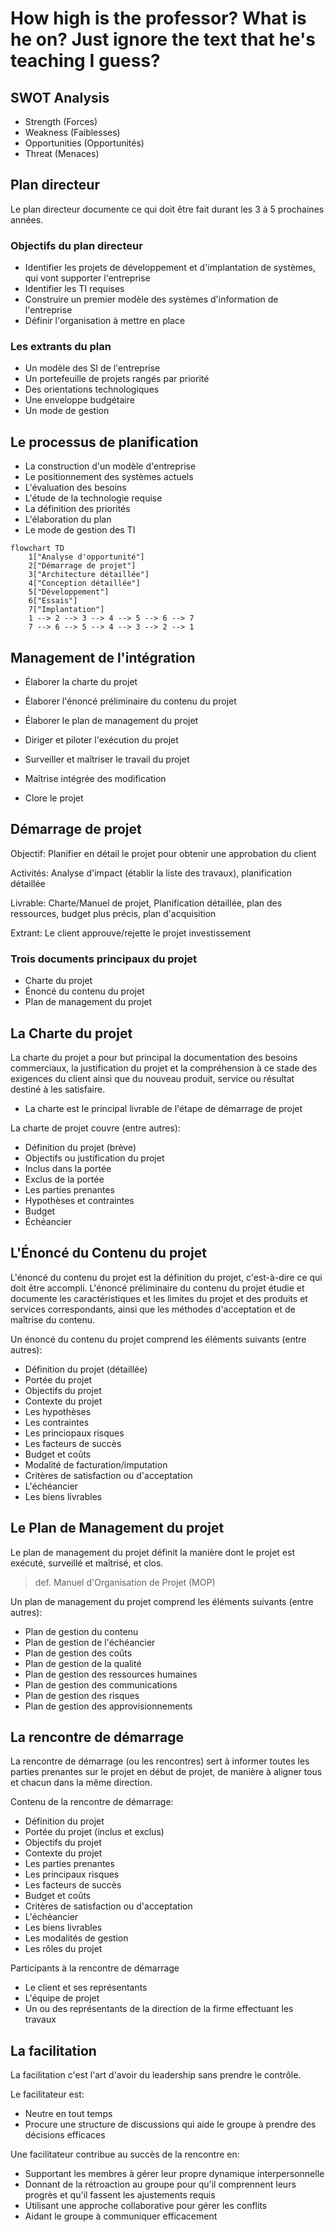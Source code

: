 # How high is the professor? What is he on? Just ignore the text that he's teaching I guess?

## SWOT Analysis

+ Strength (Forces)
+ Weakness (Faiblesses)
+ Opportunities (Opportunités)
+ Threat (Menaces)

## Plan directeur

Le plan directeur documente ce qui doit être fait durant les 3 à 5 prochaines années.

### Objectifs du plan directeur

+ Identifier les projets de développement et d'implantation de systèmes, qui vont supporter l'entreprise
+ Identifier les TI requises
+ Construire un premier modèle des systèmes d'information de l'entreprise
+ Définir l'organisation à mettre en place

### Les extrants du plan

+ Un modèle des SI de l'entreprise
+ Un portefeuille de projets rangés par priorité
+ Des orientations technologiques
+ Une enveloppe budgétaire
+ Un mode de gestion

## Le processus de planification

+ La construction d'un modèle d'entreprise
+ Le positionnement des systèmes actuels
+ L'évaluation des besoins
+ L'étude de la technologie requise
+ La définition des priorités
+ L'élaboration du plan
+ Le mode de gestion des TI

```mermaid
flowchart TD
    1["Analyse d'opportunité"]
    2["Démarrage de projet"]
    3["Architecture détaillée"]
    4["Conception détaillée"]
    5["Développement"]
    6["Essais"]
    7["Implantation"]
    1 --> 2 --> 3 --> 4 --> 5 --> 6 --> 7
    7 --> 6 --> 5 --> 4 --> 3 --> 2 --> 1
```

## Management de l'intégration

+ Élaborer la charte du projet

+ Élaborer l'énoncé préliminaire du contenu du projet

+ Élaborer le plan de management du projet

+ Diriger et piloter l'exécution du projet

+ Surveiller et maîtriser le travail du projet

+ Maîtrise intégrée des modification

+ Clore le projet

## Démarrage de projet

Objectif: Planifier en détail le projet pour obtenir une approbation du client

Activités: Analyse d'impact (établir la liste des travaux), planification détaillée

Livrable: Charte/Manuel de projet, Planification détaillée, plan des ressources, budget plus précis, plan d'acquisition

Extrant: Le client approuve/rejette le projet investissement

### Trois documents principaux du projet

+ Charte du projet
+ Énoncé du contenu du projet
+ Plan de management du projet

 ## La Charte du projet

 La charte du projet a pour but principal la documentation des besoins commerciaux, la justification du projet et la compréhension à ce stade des exigences du client ainsi que du nouveau produit, service ou résultat destiné à les satisfaire.

+ La charte est le principal livrable de l'étape de démarrage de projet

La charte de projet couvre (entre autres):
+ Définition du projet (brève)
+ Objectifs ou justification du projet
+ Inclus dans la portée
+ Exclus de la portée
+ Les parties prenantes
+ Hypothèses et contraintes
+ Budget
+ Échéancier

## L'Énoncé du Contenu du projet

L'énoncé du contenu du projet est la définition du projet, c'est-à-dire ce qui doit être accompli. L'énoncé préliminaire du contenu du projet étudie et documente les caractéristiques et les limites du projet et des produits et services correspondants, ainsi que les méthodes d'acceptation et de maîtrise du contenu.

Un énoncé du contenu du projet comprend les éléments suivants (entre autres):
+ Définition du projet (détaillée)
+ Portée du projet
+ Objectifs du projet
+ Contexte du projet
+ Les hypothèses
+ Les contraintes
+ Les princiopaux risques
+ Les facteurs de succès
+ Budget et coûts
+ Modalité de facturation/imputation
+ Critères de satisfaction ou d'acceptation
+ L'échéancier
+ Les biens livrables

## Le Plan de Management du projet

Le plan de management du projet définit la manière dont le projet est exécuté, surveillé et maîtrisé, et clos.

> def. Manuel d'Organisation de Projet (MOP)

Un plan de management du projet comprend les éléments suivants (entre autres):
+ Plan de gestion du contenu
+ Plan de gestion de l'échéancier
+ Plan de gestion des coûts
+ Plan de gestion de la qualité
+ Plan de gestion des ressources humaines
+ Plan de gestion des communications
+ Plan de gestion des risques
+ Plan de gestion des approvisionnements

## La rencontre de démarrage

La rencontre de démarrage (ou les rencontres) sert à informer toutes les parties prenantes sur le projet en début de projet, de manière à aligner tous et chacun dans la même direction.

Contenu de la rencontre de démarrage:
+ Définition du projet
+ Portée du projet (inclus et exclus)
+ Objectifs du projet
+ Contexte du projet
+ Les parties prenantes
+ Les principaux risques
+ Les facteurs de succès
+ Budget et coûts
+ Critères de satisfaction ou d'acceptation
+ L'échéancier
+ Les biens livrables
+ Les modalités de gestion
+ Les rôles du projet

Participants à la rencontre de démarrage
+ Le client et ses représentants
+ L'équipe de projet
+ Un ou des représentants de la direction de la firme effectuant les travaux

## La facilitation

La facilitation c'est l'art d'avoir du leadership sans prendre le contrôle.

Le facilitateur est:
+ Neutre en tout temps
+ Procure une structure de discussions qui aide le groupe à prendre des décisions efficaces

Une facilitateur contribue au succès de la rencontre en:
+ Supportant les membres à gérer leur propre dynamique interpersonnelle
+ Donnant de la rétroaction au groupe pour qu'il comprennent leurs progrès et qu'il fassent les ajustements requis
+ Utilisant une approche collaborative pour gérer les conflits
+ Aidant le groupe à communiquer efficacement

